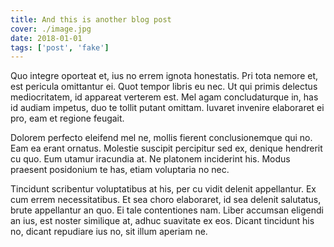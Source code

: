 ```yaml
---
title: And this is another blog post
cover: ./image.jpg
date: 2018-01-01
tags: ['post', 'fake']
---
```


Quo integre oporteat et, ius no errem ignota honestatis. Pri tota nemore et, est pericula omittantur ei. Quot tempor libris eu nec. Ut qui primis delectus mediocritatem, id appareat verterem est. Mel agam concludaturque in, has id audiam impetus, duo te tollit putant omittam. Iuvaret invenire elaboraret ei pro, eam et regione feugait.

Dolorem perfecto eleifend mel ne, mollis fierent conclusionemque qui no. Eam ea erant ornatus. Molestie suscipit percipitur sed ex, denique hendrerit cu quo. Eum utamur iracundia at. Ne platonem inciderint his. Modus praesent posidonium te has, etiam voluptaria no nec.

Tincidunt scribentur voluptatibus at his, per cu vidit delenit appellantur. Ex cum errem necessitatibus. Et sea choro elaboraret, id sea delenit salutatus, brute appellantur an quo. Ei tale contentiones nam. Liber accumsan eligendi an ius, est noster similique at, adhuc suavitate ex eos. Dicant tincidunt his no, dicant repudiare ius no, sit illum aperiam ne.
